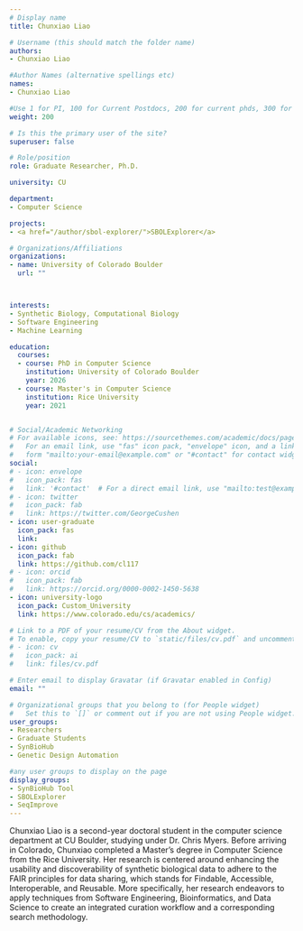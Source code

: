 ```yaml
---
# Display name
title: Chunxiao Liao

# Username (this should match the folder name)
authors:
- Chunxiao Liao

#Author Names (alternative spellings etc)
names:
- Chunxiao Liao

#Use 1 for PI, 100 for Current Postdocs, 200 for current phds, 300 for current masters, 400 for current undergrads, 800 for alum postdocs, 810 for alum phds, 820 for alum masters, and 830 for alum undergrads, 900 for tools, 1000 for projects, 900 for tools, 1000 for projects
weight: 200

# Is this the primary user of the site?
superuser: false

# Role/position
role: Graduate Researcher, Ph.D.

university: CU

department:
- Computer Science

projects:
- <a href="/author/sbol-explorer/">SBOLExplorer</a>

# Organizations/Affiliations
organizations:
- name: University of Colorado Boulder
  url: ""



interests:
- Synthetic Biology, Computational Biology
- Software Engineering
- Machine Learning

education:
  courses:
  - course: PhD in Computer Science
    institution: University of Colorado Boulder
    year: 2026
  - course: Master's in Computer Science
    institution: Rice University
    year: 2021


# Social/Academic Networking
# For available icons, see: https://sourcethemes.com/academic/docs/page-builder/#icons
#   For an email link, use "fas" icon pack, "envelope" icon, and a link in the
#   form "mailto:your-email@example.com" or "#contact" for contact widget.
social:
# - icon: envelope
#   icon_pack: fas
#   link: '#contact'  # For a direct email link, use "mailto:test@example.org".
# - icon: twitter
#   icon_pack: fab
#   link: https://twitter.com/GeorgeCushen
- icon: user-graduate
  icon_pack: fas
  link: 
- icon: github
  icon_pack: fab
  link: https://github.com/cl117
# - icon: orcid
#   icon_pack: fab
#   link: https://orcid.org/0000-0002-1450-5638
- icon: university-logo
  icon_pack: Custom_University
  link: https://www.colorado.edu/cs/academics/

# Link to a PDF of your resume/CV from the About widget.
# To enable, copy your resume/CV to `static/files/cv.pdf` and uncomment the lines below.
# - icon: cv
#   icon_pack: ai
#   link: files/cv.pdf

# Enter email to display Gravatar (if Gravatar enabled in Config)
email: ""

# Organizational groups that you belong to (for People widget)
#   Set this to `[]` or comment out if you are not using People widget.
user_groups:
- Researchers
- Graduate Students
- SynBioHub
- Genetic Design Automation

#any user groups to display on the page
display_groups:
- SynBioHub Tool
- SBOLExplorer 
- SeqImprove
---
```


Chunxiao Liao is a second-year doctoral student in the computer science department at CU Boulder, studying under Dr. Chris Myers. Before arriving in Colorado, Chunxiao completed a Master’s degree in Computer Science from the Rice University. Her research is centered around enhancing the usability and discoverability of synthetic biological data to adhere to the FAIR principles for data sharing, which stands for Findable, Accessible, Interoperable, and Reusable. More specifically, her research endeavors to apply techniques from Software Engineering, Bioinformatics, and Data Science to create an integrated curation workflow and a corresponding search methodology.
